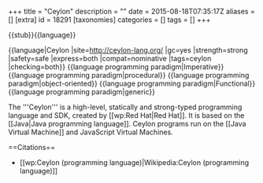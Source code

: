 +++
title = "Ceylon"
description = ""
date = 2015-08-18T07:35:17Z
aliases = []
[extra]
id = 18291
[taxonomies]
categories = []
tags = []
+++

{{stub}}{{language}}

{{language|Ceylon
|site=http://ceylon-lang.org/
|gc=yes
|strength=strong
|safety=safe
|express=both
|compat=nominative
|tags=ceylon
|checking=both}}
{{language programming paradigm|Imperative}}
{{language programming paradigm|procedural}}
{{language programming paradigm|object-oriented}}
{{language programming paradigm|Functional}}
{{language programming paradigm|generic}}

The '''Ceylon''' is a high-level, statically and strong-typed programming language and SDK, created by [[wp:Red Hat|Red Hat]]. It is based on the [[Java|Java programming language]].  Ceylon programs run on the [[Java Virtual Machine]] and JavaScript Virtual Machines.

==Citations==
* [[wp:Ceylon (programming language)|Wikipedia:Ceylon (programming language)]]
